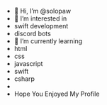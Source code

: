 - 👋 Hi, I’m @solopaw
- 👀 I’m interested in 
 - swift development
 - discord bots 
- 🌱 I’m currently learning 
 - html
 - css
 - javascript
 - swift
 - csharp
-
- Hope You Enjoyed My Profile

<!---
solopaw/solopaw is a ✨ special ✨ repository because its `README.md` (this file) appears on your GitHub profile.
You can click the Preview link to take a look at your changes.
--->
